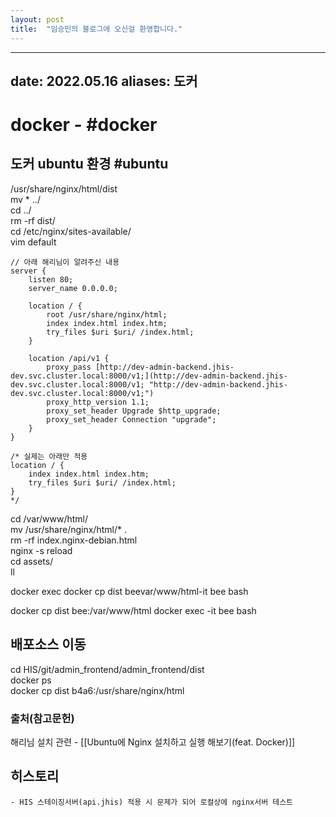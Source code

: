 ```yaml
---
layout: post
title:  "임승민의 블로그에 오신걸 환영합니다."
---
```


---
date: 2022.05.16
aliases: 도커
---

# docker - #docker


## 도커 ubuntu 환경 #ubuntu
/usr/share/nginx/html/dist  
mv * ../  
cd ../  
rm -rf dist/  
cd /etc/nginx/sites-available/  
vim default  
```
// 아래 해리님이 알려주신 내용
server {
	listen 80;
	server_name 0.0.0.0;

	location / {
		root /usr/share/nginx/html;
		index index.html index.htm;
		try_files $uri $uri/ /index.html;
	}

	location /api/v1 {
		proxy_pass [http://dev-admin-backend.jhis-dev.svc.cluster.local:8000/v1;](http://dev-admin-backend.jhis-dev.svc.cluster.local:8000/v1; "http://dev-admin-backend.jhis-dev.svc.cluster.local:8000/v1;")
		proxy_http_version 1.1;
		proxy_set_header Upgrade $http_upgrade;
		proxy_set_header Connection "upgrade";
	}
}

/* 실제는 아래만 적용
location / {
    index index.html index.htm;
    try_files $uri $uri/ /index.html;
}
*/
```
cd /var/www/html/  
mv /usr/share/nginx/html/* .  
rm -rf index.nginx-debian.html  
nginx -s reload  
cd assets/  
ll  


docker exec docker cp dist beevar/www/html-it bee bash

docker cp dist bee:/var/www/html
docker exec -it bee bash

## 배포소스 이동
cd HIS/git/admin_frontend/admin_frontend/dist  
docker ps  
docker cp dist b4a6:/usr/share/nginx/html  



### 출처(참고문헌)
해리님
설치 관련 - [[Ubuntu에 Nginx 설치하고 실행 해보기(feat. Docker)]]


## 히스토리
	- HIS 스테이징서버(api.jhis) 적용 시 문제가 되어 로컬상에 nginx서버 테스트

